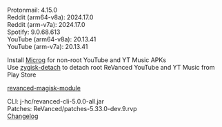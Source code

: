 Protonmail: 4.15.0  
Reddit (arm64-v8a): 2024.17.0  
Reddit (arm-v7a): 2024.17.0  
Spotify: 9.0.68.613  
YouTube (arm64-v8a): 20.13.41  
YouTube (arm-v7a): 20.13.41  

Install [Microg](https://github.com/ReVanced/GmsCore/releases) for non-root YouTube and YT Music APKs  
Use [zygisk-detach](https://github.com/j-hc/zygisk-detach) to detach root ReVanced YouTube and YT Music from Play Store  

[revanced-magisk-module](https://github.com/j-hc/revanced-magisk-module)
  
CLI: j-hc/revanced-cli-5.0.0-all.jar  
Patches: ReVanced/patches-5.33.0-dev.9.rvp  
[Changelog](https://github.com/ReVanced/revanced-patches/releases/tag/v5.33.0-dev.9)  
